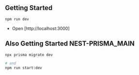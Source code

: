 ## Getting Started

```bash
npm run dev

```

- Open [http://localhost:3000]

## Also Getting Started NEST-PRISMA_MAIN

```bash
npx prisma migrate dev

# and
npm run start:dev

```
